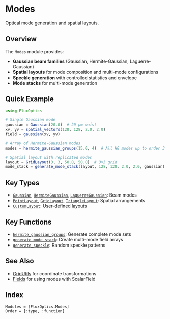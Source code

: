 # Modes

Optical mode generation and spatial layouts.

## Overview

The `Modes` module provides:
- **Gaussian beam families** (Gaussian, Hermite-Gaussian, Laguerre-Gaussian)
- **Spatial layouts** for mode composition and multi-mode configurations
- **Speckle generation** with controlled statistics and envelope
- **Mode stacks** for multi-mode generation

## Quick Example

```julia
using FluxOptics

# Single Gaussian mode
gaussian = Gaussian(20.0)  # 20 μm waist
xv, yv = spatial_vectors(128, 128, 2.0, 2.0)
field = gaussian(xv, yv)

# Array of Hermite-Gaussian modes
modes = hermite_gaussian_groups(15.0, 4)  # All HG modes up to order 3

# Spatial layout with replicated modes
layout = GridLayout(3, 3, 50.0, 50.0)  # 3×3 grid
mode_stack = generate_mode_stack(layout, 128, 128, 2.0, 2.0, gaussian)
```

## Key Types

- [`Gaussian`](@ref), [`HermiteGaussian`](@ref), [`LaguerreGaussian`](@ref): Beam modes
- [`PointLayout`](@ref), [`GridLayout`](@ref), [`TriangleLayout`](@ref): Spatial arrangements
- [`CustomLayout`](@ref): User-defined layouts

## Key Functions

- [`hermite_gaussian_groups`](@ref): Generate complete mode sets
- [`generate_mode_stack`](@ref): Create multi-mode field arrays
- [`generate_speckle`](@ref): Random speckle patterns

## See Also

- [GridUtils](../gridutils/index.md) for coordinate transformations
- [Fields](../fields/index.md) for using modes with ScalarField

## Index

```@index
Modules = [FluxOptics.Modes]
Order = [:type, :function]
```
